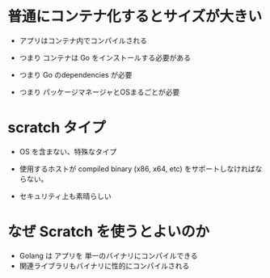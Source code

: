 # 普通にコンテナ化するとサイズが大きい

* アプリはコンテナ内でコンパイルされる

* つまり コンテナは Go をインストールする必要がある

* つまり Go のdependencies が必要

* つまり パッケージマネージャとOSまるごとが必要







# scratch タイプ

* OS を含まない、特殊なタイプ

* 使用するホストが compiled binary (x86, x64, etc) をサポートしなければならない。

* セキュリティ上も素晴らしい




# なぜ Scratch を使うとよいのか

* Golang は アプリを 単一のバイナリにコンパイルできる
* 関連ライブラリもバイナリに性的にコンパイルされる
